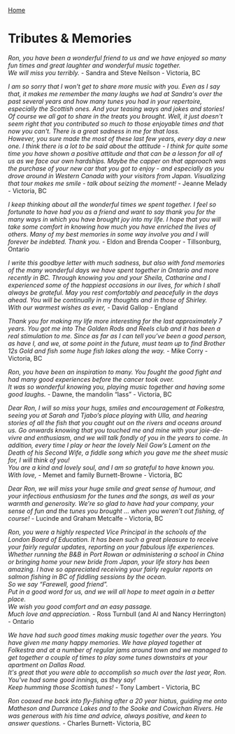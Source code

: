 [Home](./README.md)

# Tributes & Memories

_Ron, you have been a wonderful friend to us and we have enjoyed so many fun times and great laughter and wonderful music together._<br>
_We will miss you terribly._ - Sandra and Steve Neilson - Victoria, BC


_I am so sorry that I won't get to share more music with you. Even as I say that, it makes me remember the many laughs we had at Sandra's over the past several years and how many tunes you had in your repertoire, especially the Scottish ones. And your teasing ways and jokes and stories! Of course we all got to share in the treats you brought. Well, it just doesn't seem right that you contributed so much to those enjoyable times and that now you can't. There is a great sadness in me for that loss._<br> 
_However, you sure made the most of these last few years, every day a new one. I think there is a lot to be said about the attitude - I think for quite some time you have shown a positive attitude and that can be a lesson for all of us as we face our own hardships. Maybe the capper on that approach was the purchase of your new car that you got to enjoy - and especially as you drove around in Western Canada with your visitors from Japan. Visualizing that tour makes me smile - talk about seizing the moment!_ - Jeanne Melady - Victoria, BC

_I keep thinking about all the wonderful times we spent together. I feel so fortunate to have had you as a friend and want to say thank you for the many ways in which you have brought joy into my life.  I hope that you will take some comfort in knowing how much you have enriched the lives of others. Many of my best memories in some way involve you and I will forever be indebted. Thank you._ - Eldon and Brenda Cooper - Tillsonburg, Ontario


_I write this goodbye letter with much sadness, but also with fond memories of the many wonderful days we have spent together in Ontario and more recently in BC. Through knowing you and your Sheila, Catharine and I experienced some of the happiest occasions in our lives, for which I shall always be grateful. May you rest comfortably and peacefully in the days ahead. You will be continually in my thoughts and in those of Shirley._<br>
_With our warmest wishes as ever,_ - David Gallop - England


_Thank you for  making my life more interesting for the last approximately 7 years. You got me into The Golden Rods and Reels club and it has been a real stimulation to me. Since as far as I can tell you’ve been a good person, as have I, and we, at some point in the future, must team up to find Brother 12s Gold and fish some huge fish lakes along the way._ - Mike Corry - Victoria, BC


_Ron, you have been an inspiration to many. You fought the good fight and had many good experiences before the cancer took over._<br>
_It was so wonderful knowing you, playing music together and having some good laughs._ - Dawne, the mandolin “lass” - Victoria, BC

_Dear Ron,  I will so miss your hugs, smiles and encouragement at Folkestra, seeing you at Sarah and Tjabo’s place playing with Ulla, and hearing stories of all the fish that you caught out on the rivers and oceans around us. Go onwards knowing that you touched me and mine with your joie-de-vivre and enthusiasm, and we will talk fondly of you in the years to come. In addition, every time I play or hear the lovely Neil Gow’s Lament on the Death of his Second Wife, a fiddle song which you gave me the sheet music for, I will think of you!_ <br>
_You are a kind and lovely soul, and I am so grateful to have known you. With love,_ - Memet and family Burnett-Browne - Victoria, BC

_Dear Ron, we will miss your huge smile and great sense of humour, and your infectious enthusiasm for the tunes and the songs, as well as your warmth and generosity.   We're so glad to have had your company, your sense of fun and the tunes you brought  ... when you weren't out fishing, of course!_ - Lucinde and Graham Metcalfe - Victoria, BC


_Ron, you were a highly respected Vice Principal in the schools of the London Board of Education.   It has been such a great pleasure to receive your fairly regular updates, reporting on your fabulous life experiences. Whether running the B&B in Port Rowan or administering a school in China or bringing home your new bride from Japan, your life story has been amazing.  I have so appreciated receiving your fairly regular reports on salmon fishing in BC of fiddling sessions by the ocean._<br>
_So we say “Farewell, good friend”._<br>
_Put in a good word for us, and we will all hope to meet again in a better place._<br>
_We wish you good comfort and an easy passage._<br>
_Much love and appreciation._ - Ross Turnbull (and Al and Nancy Herrington) - Ontario

_We have had such good times making music together over the years. You have given me many happy memories. We have played together at Folkestra and at a number of regular jams around town and we managed to get together a couple of times to play some tunes downstairs at your apartment on Dallas Road._<br>
_It's great that you were able to accomplish so much over the last year, Ron. You've had some good innings, as they say!_<br>
_Keep humming those Scottish tunes!_ - Tony Lambert  - Victoria, BC


_Ron coaxed me back into fly-fishing after a 20 year hiatus, guiding me onto Matheson and Durrance Lakes and to the Sooke and Cowichan Rivers. He was generous with his time and advice, always positive, and keen to answer questions._ - Charles Burnett- Victoria, BC